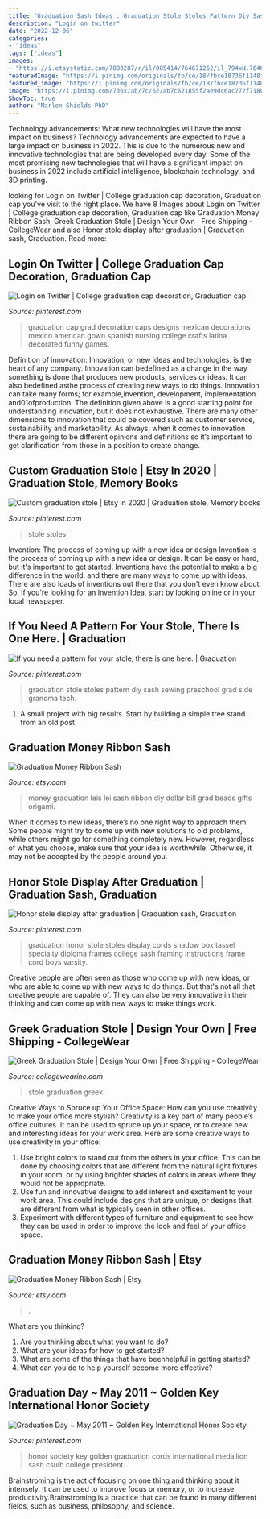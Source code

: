 ```yaml
---
title: "Graduation Sash Ideas : Graduation Stole Stoles Pattern Diy Sash Sewing Preschool Grad Side Grandma Tech"
description: "Login on twitter"
date: "2022-12-06"
categories:
- "ideas"
tags: ["ideas"]
images:
- "https://i.etsystatic.com/7880287/r/il/085414/764671262/il_794xN.764671262_9ksb.jpg"
featuredImage: "https://i.pinimg.com/originals/fb/ce/18/fbce18736f1148f79fe09e519f820820.jpg"
featured_image: "https://i.pinimg.com/originals/fb/ce/18/fbce18736f1148f79fe09e519f820820.jpg"
image: "https://i.pinimg.com/736x/ab/7c/62/ab7c621855f2ae9dc6ac772f7180251a.jpg"
ShowToc: true
author: "Marlen Shields PhD"
---
```



Technology advancements: What new technologies will have the most impact on business?
Technology advancements are expected to have a large impact on business in 2022. This is due to the numerous new and innovative technologies that are being developed every day. Some of the most promising new technologies that will have a significant impact on business in 2022 include artificial intelligence, blockchain technology, and 3D printing.

	

		
looking for Login on Twitter | College graduation cap decoration, Graduation cap you've visit to the right place. We have 8 Images about Login on Twitter | College graduation cap decoration, Graduation cap like Graduation Money Ribbon Sash, Greek Graduation Stole | Design Your Own | Free Shipping - CollegeWear and also Honor stole display after graduation | Graduation sash, Graduation. Read more:
		
    
## Login On Twitter | College Graduation Cap Decoration, Graduation Cap

<img loading=lazy src="https://i.pinimg.com/originals/c9/a7/25/c9a7250adcdd2bb2975ff6a417e2108d.jpg" onerror="this.onerror=null;this.src='https://tse2.mm.bing.net/th?id=OIP._kdhtTUW-HQTYVFmUfglKgHaHa&amp;pid=15.1';" alt="Login on Twitter | College graduation cap decoration, Graduation cap">

_Source: pinterest.com_

>graduation cap grad decoration caps designs mexican decorations mexico american gown spanish nursing college crafts latina decorated funny games. 

	

Definition of innovation:
Innovation, or new ideas and technologies, is the heart of any company. Innovation can bedefined as a change in the way something is done that produces new products, services or ideas. It can also bedefined asthe process of creating new ways to do things. Innovation can take many forms; for example,invention, development, implementation and01ofproduction.
The definition given above is a good starting point for understanding innovation, but it does not exhaustive. There are many other dimensions to innovation that could be covered such as customer service, sustainability and marketability. As always, when it comes to innovation there are going to be different opinions and definitions so it’s important to get clarification from those in a position to create change.

    
## Custom Graduation Stole | Etsy In 2020 | Graduation Stole, Memory Books

<img loading=lazy src="https://i.pinimg.com/originals/c8/c7/3f/c8c73f7afa2256f705952c0c6e492707.jpg" onerror="this.onerror=null;this.src='https://tse4.mm.bing.net/th?id=OIP.QZ0d1V4v6oztO4eT1YOddAHaHh&amp;pid=15.1';" alt="Custom graduation stole | Etsy in 2020 | Graduation stole, Memory books">

_Source: pinterest.com_

>stole stoles. 

	

Invention: The process of coming up with a new idea or design
Invention is the process of coming up with a new idea or design. It can be easy or hard, but it's important to get started. Inventions have the potential to make a big difference in the world, and there are many ways to come up with ideas. There are also loads of inventions out there that you don't even know about. So, if you're looking for an Invention Idea, start by looking online or in your local newspaper.

    
## If You Need A Pattern For Your Stole, There Is One Here. | Graduation

<img loading=lazy src="https://i.pinimg.com/736x/ab/7c/62/ab7c621855f2ae9dc6ac772f7180251a.jpg" onerror="this.onerror=null;this.src='https://tse1.mm.bing.net/th?id=OIP.hNLxRWeyn_hcNPyRSFW2TQHaE8&amp;pid=15.1';" alt="If you need a pattern for your stole, there is one here. | Graduation">

_Source: pinterest.com_

>graduation stole stoles pattern diy sash sewing preschool grad side grandma tech. 

	

1. A small project with big results. Start by building a simple tree stand from an old post.

    
## Graduation Money Ribbon Sash

<img loading=lazy src="https://img0.etsystatic.com/009/0/7880287/il_fullxfull.433633872_btee.jpg" onerror="this.onerror=null;this.src='https://tse4.mm.bing.net/th?id=OIP.r-ZYjZbRLmdFYswDKPyYfAHaJ4&amp;pid=15.1';" alt="Graduation Money Ribbon Sash">

_Source: etsy.com_

>money graduation leis lei sash ribbon diy dollar bill grad beads gifts origami. 

	

When it comes to new ideas, there’s no one right way to approach them. Some people might try to come up with new solutions to old problems, while others might go for something completely new. However, regardless of what you choose, make sure that your idea is worthwhile. Otherwise, it may not be accepted by the people around you.

    
## Honor Stole Display After Graduation | Graduation Sash, Graduation

<img loading=lazy src="https://i.pinimg.com/originals/fb/ce/18/fbce18736f1148f79fe09e519f820820.jpg" onerror="this.onerror=null;this.src='https://tse3.mm.bing.net/th?id=OIP.4pKnI8uRruY6oxkvOvivnQAAAA&amp;pid=15.1';" alt="Honor stole display after graduation | Graduation sash, Graduation">

_Source: pinterest.com_

>graduation honor stole stoles display cords shadow box tassel specialty diploma frames college sash framing instructions frame cord boys varsity. 

	

Creative people are often seen as those who come up with new ideas, or who are able to come up with new ways to do things. But that's not all that creative people are capable of. They can also be very innovative in their thinking and can come up with new ways to make things work.

    
## Greek Graduation Stole | Design Your Own | Free Shipping - CollegeWear

<img loading=lazy src="https://collegewearinc.com/wp-content/uploads/slider13/_DSC0384.jpeg" onerror="this.onerror=null;this.src='https://tse3.mm.bing.net/th?id=OIP.El3zRfgns0LsREj_g9Wn-QHaE8&amp;pid=15.1';" alt="Greek Graduation Stole | Design Your Own | Free Shipping - CollegeWear">

_Source: collegewearinc.com_

>stole graduation greek. 

	

Creative Ways to Spruce up Your Office Space: How can you use creativity to make your office more stylish?
Creativity is a key part of many people’s office cultures. It can be used to spruce up your space, or to create new and interesting ideas for your work area. Here are some creative ways to use creativity in your office: 
1. Use bright colors to stand out from the others in your office. This can be done by choosing colors that are different from the natural light fixtures in your room, or by using brighter shades of colors in areas where they would not be appropriate. 
2. Use fun and innovative designs to add interest and excitement to your work area. This could include designs that are unique, or designs that are different from what is typically seen in other offices. 
3. Experiment with different types of furniture and equipment to see how they can be used in order to improve the look and feel of your office space.

    
## Graduation Money Ribbon Sash | Etsy

<img loading=lazy src="https://i.etsystatic.com/7880287/r/il/085414/764671262/il_794xN.764671262_9ksb.jpg" onerror="this.onerror=null;this.src='https://tse1.mm.bing.net/th?id=OIP.hoZommlzASHJIPnp3LTHJQHaGL&amp;pid=15.1';" alt="Graduation Money Ribbon Sash | Etsy">

_Source: etsy.com_

>. 

	

What are you thinking?
1. Are you thinking about what you want to do?
2. What are your ideas for how to get started? 
3. What are some of the things that have beenhelpful in getting started?
4. What can you do to help yourself become more effective?

    
## Graduation Day ~ May 2011 ~ Golden Key International Honor Society

<img loading=lazy src="https://i.pinimg.com/736x/39/c9/00/39c900810c4a68a6a8eefa7097822c82--honor-society-golden-key.jpg" onerror="this.onerror=null;this.src='https://tse2.mm.bing.net/th?id=OIP.ES7-ia04LesJXZiT3gUIyQHaHr&amp;pid=15.1';" alt="Graduation Day ~ May 2011 ~ Golden Key International Honor Society">

_Source: pinterest.com_

>honor society key golden graduation cords international medallion sash csulb college president. 

	

Brainstroming is the act of focusing on one thing and thinking about it intensely. It can be used to improve focus or memory, or to increase productivity.Brainstroming is a practice that can be found in many different fields, such as business, philosophy, and science.

